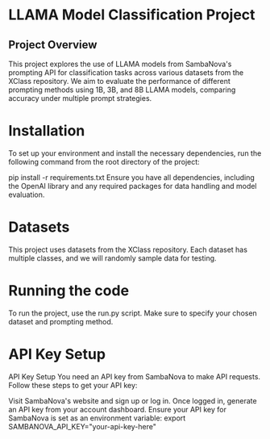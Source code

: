 # LLAMA Model Classification Project

## Project Overview
This project explores the use of LLAMA models from SambaNova's prompting API for classification tasks across various datasets from the XClass repository. We aim to evaluate the performance of different prompting methods using 1B, 3B, and 8B LLAMA models, comparing accuracy under multiple prompt strategies.

# Installation
To set up your environment and install the necessary dependencies, run the following command from the root directory of the project:

pip install -r requirements.txt
Ensure you have all dependencies, including the OpenAI library and any required packages for data handling and model evaluation.

# Datasets
This project uses datasets from the XClass repository. Each dataset has multiple classes, and we will randomly sample data for testing.

# Running the code 
To run the project, use the run.py script. Make sure to specify your chosen dataset and prompting method.

# API Key Setup
API Key Setup
You need an API key from SambaNova to make API requests. Follow these steps to get your API key:

Visit SambaNova's website and sign up or log in.
Once logged in, generate an API key from your account dashboard.
Ensure your API key for SambaNova is set as an environment variable:
export SAMBANOVA_API_KEY="your-api-key-here"
